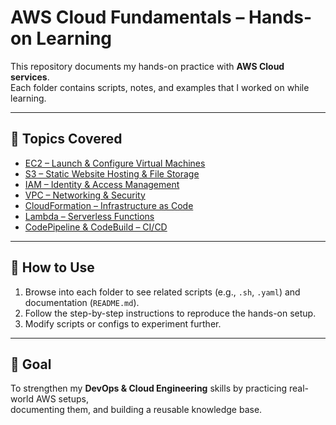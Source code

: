 # AWS Cloud Fundamentals – Hands-on Learning

This repository documents my hands-on practice with **AWS Cloud services**.  
Each folder contains scripts, notes, and examples that I worked on while learning.

---

## 📂 Topics Covered

- [EC2 – Launch & Configure Virtual Machines](./ec2/README.md)
- [S3 – Static Website Hosting & File Storage](./s3/README.md)
- [IAM – Identity & Access Management](./iam/README.md)
- [VPC – Networking & Security](./vpc/README.md)
- [CloudFormation – Infrastructure as Code](./cloudformation/README.md)
- [Lambda – Serverless Functions](./lambda/README.md)
- [CodePipeline & CodeBuild – CI/CD](./cicd/README.md)

---

## 🚀 How to Use
1. Browse into each folder to see related scripts (e.g., `.sh`, `.yaml`) and documentation (`README.md`).
2. Follow the step-by-step instructions to reproduce the hands-on setup.
3. Modify scripts or configs to experiment further.

---

## 🎯 Goal
To strengthen my **DevOps & Cloud Engineering** skills by practicing real-world AWS setups,  
documenting them, and building a reusable knowledge base.
